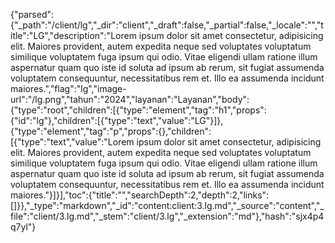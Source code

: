 {"parsed":{"_path":"/client/lg","_dir":"client","_draft":false,"_partial":false,"_locale":"","title":"LG","description":"Lorem ipsum dolor sit amet consectetur, adipisicing elit. Maiores provident, autem expedita neque sed voluptates voluptatum similique voluptatem fuga ipsum qui odio. Vitae eligendi ullam ratione illum aspernatur quam quo iste id soluta ad ipsum ab rerum, sit fugiat assumenda voluptatem consequuntur, necessitatibus rem et. Illo ea assumenda incidunt maiores.","flag":"lg","image-url":"/lg.png","tahun":"2024","layanan":"Layanan","body":{"type":"root","children":[{"type":"element","tag":"h1","props":{"id":"lg"},"children":[{"type":"text","value":"LG"}]},{"type":"element","tag":"p","props":{},"children":[{"type":"text","value":"Lorem ipsum dolor sit amet consectetur, adipisicing elit. Maiores provident, autem expedita neque sed voluptates voluptatum similique voluptatem fuga ipsum qui odio. Vitae eligendi ullam ratione illum aspernatur quam quo iste id soluta ad ipsum ab rerum, sit fugiat assumenda voluptatem consequuntur, necessitatibus rem et. Illo ea assumenda incidunt maiores."}]}],"toc":{"title":"","searchDepth":2,"depth":2,"links":[]}},"_type":"markdown","_id":"content:client:3.lg.md","_source":"content","_file":"client/3.lg.md","_stem":"client/3.lg","_extension":"md"},"hash":"sjx4p4q7yl"}